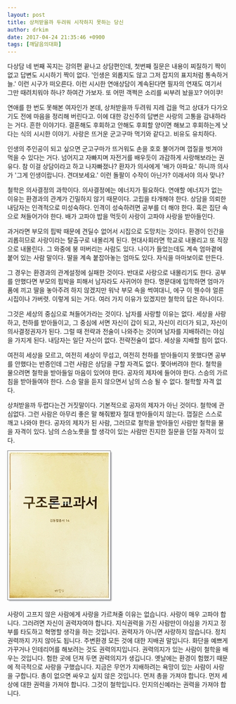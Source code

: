 ```yaml
---
layout: post
title: 상처받을까 두려워 시작하지 못하는 당신
author: drkim
date: 2017-04-24 21:35:46 +0900
tags: [깨달음의대화]
---
```

  


다상담 네 번째 꼭지는 강의편 끝나고 상담편인데, 첫번째 질문은 내용이 찌질하기 짝이 없고 답변도 시시하기 짝이 없다. '인생은 외롭지도 않고 그저 잡지의 표지처럼 통속하거늘.' 이런 시구가 떠오른다. 이런 시시한 연애상담이 계속된다면 필자의 연재도 여기서 그만 때려치워야 하나? 하여간 가보자. 또 어떤 객쩍은 소리를 씨부려 놨을꼬? 어이쿠! 

  


연애를 한 번도 못해본 여자인가 본데, 상처받을까 두려워 지레 겁을 먹고 상대가 다가오기도 전에 마음을 정리해 버린다고. 이에 대한 강신주의 답변은 사랑의 고통을 감내하라는 거다. 흔한 이야기다. 결혼해도 후회하고 안해도 후회할 양이면 해보고 후회하는게 낫다는 식의 시시한 이야기. 사랑은 뜨거운 군고구마 먹기와 같다고. 비유도 유치하다. 

  


인생의 주인공이 되고 싶으면 군고구마가 뜨거워도 손을 호호 불어가며 껍질을 벗겨야 먹을 수 있다는 거다. 넘어지고 자빠지며 자전거를 배우듯이 과감하게 사랑해보라는 권유다. 참 이걸 상담이라고 하고 나자빠졌나? 환자가 의사에게 '배가 아파요.' 하니까 의사가 '그게 인생이랍니다. 견뎌보세요.' 이런 돌팔이 수작이 아닌가? 이래서야 의사 맞나? 

  


철학은 의사결정의 과학이다. 의사결정에는 에너지가 필요하다. 연애할 에너지가 없는 이유는 환경과의 관계가 긴밀하지 않기 때문이다. 고립을 타개해야 한다. 상담을 의뢰한 내담자는 인격적으로 미성숙하다. 인격이 성숙하려면 공부를 더 해야 한다. 혹은 집단 속으로 쳐들어가야 한다. 배가 고파야 밥을 먹듯이 사랑이 고파야 사랑을 받아들인다. 

  


과거라면 부모의 핍박 때문에 견딜수 없어서 시집으로 도망치는 것이다. 환경이 인간을 괴롭히므로 사랑이라는 탈출구로 내몰리게 된다. 현대사회라면 학교로 내몰리고 또 직장으로 내몰린다. 그 와중에 붕 떠버리는 사람도 있다. 나이가 들었는데도 계속 엄마곁에 붙어 있는 사람 말이다. 딸을 계속 붙잡아놓는 엄마도 있다. 자식을 마마보이로 만든다. 

  


그 경우는 환경과의 관계설정에 실패한 것이다. 반대로 사랑으로 내몰리기도 한다. 공부를 안했다면 부모의 핍박을 피해서 남자라도 사귀어야 한다. 명문대에 입학하면 엄마가 품에 끼고 딸을 놓아주려 하지 않겠지만 워낙 부모 속을 썩여대니, 에구 이 웬수야 얼른 시집이나 가버렷. 이렇게 되는 거다. 여러 가지 이유가 있겠지만 철학의 답은 하나이다. 

  


그것은 세상의 중심으로 쳐들어가라는 것이다. 남자를 사랑할 이유는 없다. 세상을 사랑하고, 천하를 받아들이고, 그 중심에 서면 자신이 갑이 되고, 자신이 리더가 되고, 자신이 의사결정권자가 된다. 그럴 때 전략과 전술이 나와주는 것이며 남자를 지배하려는 야심을 가지게 된다. 내담자는 일단 자신이 없다. 전략전술이 없다. 세상을 지배할 힘이 없다. 

  


여전히 세상을 모르고, 여전히 세상이 무섭고, 여전히 천하를 받아들이지 못했다면 공부를 안했다는 반증인데 그런 사람은 상담을 구할 자격도 없다. 쫓아버려야 한다. 철학을 물으려면 철학을 받아들일 마음이 있어야 한다. 공자의 제자에 들어야 한다. 스승의 가르침을 받아들여야 한다. 스승 말을 듣지 않으면서 남의 스승 될 수 없다. 철학할 자격 없다. 

  


상처받을까 두렵다는건 거짓말이다. 기본적으로 공자의 제자가 아닌 것이다. 철학에 관심없다. 그런 사람은 아무리 좋은 말 해줘봤자 절대 받아들이지 않는다. 껍질은 스스로 깨고 나와야 한다. 공자의 제자가 된 사람, 그러므로 철학을 받아들인 사람만 철학을 물을 자격이 있다. 남의 스승노릇을 할 생각이 있는 사람만 진지한 질문을 던질 자격이 있다. 

  


  



![](/files/attach/images/198/379/836/20170108_234810.jpg)   


  


사랑이 고프지 않은 사람에게 사랑을 가르쳐줄 이유는 없습니다. 사랑이 매우 고파야 합니다. 그러려면 자신이 권력자여야 합니다. 지식권력을 가진 사람만이 야심을 가지고 정부를 타도하고 혁명할 생각을 하는 것입니다. 권력자가 아니면 사랑하지 않습니다. 정치권력까지 가지 않아도 됩니다. 주변환경 모든 것에 대한 지배권 말입니다. 화단을 예쁘게 가꾸거나 인테리어를 해보려는 것도 권력의지입니다. 권력의지가 있는 사람이 철학을 배우는 것입니다. 험한 곳에 던져 두면 권력의지가 생깁니다. 옛날에는 환경이 험했기 때문에 적극적으로 사랑을 구했습니다. 지금은 무언가 지배하려는 욕망이 있는 사람이 사랑을 구합니다. 총이 없으면 싸우고 싶지 않은 것입니다. 먼저 총을 가져야 합니다. 먼저 세상에 대한 권력을 가져야 합니다. 그것이 철학입니다. 인지의신예라는 권력을 가져야 합니다.